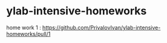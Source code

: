 # ylab-intensive-homeworks

home work 1 : https://github.com/PrivalovIvan/ylab-intensive-homeworks/pull/1
